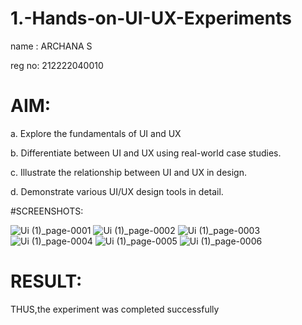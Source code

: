 # 1.-Hands-on-UI-UX-Experiments
name : ARCHANA S

reg no: 212222040010

# AIM:

a. Explore the fundamentals of UI and UX

b. Differentiate between UI and UX using real-world case studies.

c. Illustrate the relationship between UI and UX in design.

d. Demonstrate various UI/UX design tools in detail.


#SCREENSHOTS:

![Ui  (1)_page-0001](https://github.com/user-attachments/assets/3175f65a-f988-4cac-96f1-3a81783c8210)
![Ui  (1)_page-0002](https://github.com/user-attachments/assets/e0b404a6-7c98-45c5-b05d-7e999bb5e1b0)
![Ui  (1)_page-0003](https://github.com/user-attachments/assets/3e1d1be6-f306-4a0e-958b-2245aaf1e494)
![Ui  (1)_page-0004](https://github.com/user-attachments/assets/98d0d65b-6c06-4679-9728-88f872d19779)
![Ui  (1)_page-0005](https://github.com/user-attachments/assets/5504911d-3d0d-49bc-9c8a-c9b8286f2f8d)
![Ui  (1)_page-0006](https://github.com/user-attachments/assets/e616c594-74f1-4852-bfc5-3235b86546c8)

# RESULT:

THUS,the experiment was completed successfully
